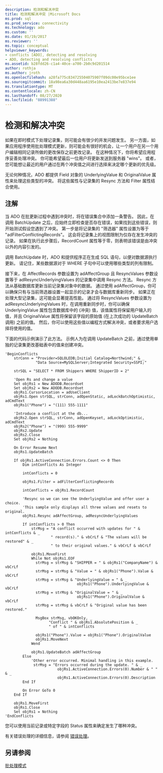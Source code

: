 ```yaml
---
description: 检测和解决冲突
title: 检测和解决冲突 |Microsoft Docs
ms.prod: sql
ms.prod_service: connectivity
ms.technology: ado
ms.custom: ''
ms.date: 01/19/2017
ms.reviewer: ''
ms.topic: conceptual
helpviewer_keywords:
- conflicts [ADO], detecting and resolving
- ADO, detecting and resolving conflicts
ms.assetid: b28fdd26-c1a4-40ce-a700-2b0c9d201514
author: rothja
ms.author: jroth
ms.openlocfilehash: a28fa775c834725504075907f09dc00e95bce1ee
ms.sourcegitcommit: 18a98ea6a30d448aa6195e10ea2413be7e837e94
ms.translationtype: MT
ms.contentlocale: zh-CN
ms.lasthandoff: 08/27/2020
ms.locfileid: "88991388"
---
```

# <a name="detecting-and-resolving-conflicts"></a>检测和解决冲突
如果在即时模式下处理记录集，则可能会有很少的并发问题发生。 另一方面，如果应用程序使用批处理模式更新，则可能会有很好的机会，让一个用户在另一个用户编辑相同记录所做的更改保存之前更改记录。 在这种情况下，你将希望应用程序妥善处理冲突。 你可能希望最后一位用户将更新发送到服务器 "wins"。 或者，您可能想让最近的用户通过在两个冲突值之间进行选择来决定哪个更新的优先级。  
  
 无论何种情况，ADO 都提供 Field 对象的 UnderlyingValue 和 OriginalValue 属性来处理这些类型的冲突。 将这些属性与记录集的 Resync 方法和 Filter 属性结合使用。  
  
## <a name="remarks"></a>注解  
 当 ADO 在批更新过程中遇到冲突时，将在错误集合中添加一条警告。 因此，在调用 BatchUpdate 之后，应始终立即检查是否存在错误，如果找到这些错误，则开始测试假设您遇到了冲突。 第一步是将记录集的 "筛选器" 属性设置为等于 "adFilterConflictingRecords"。 这会将记录集上的视图限制为仅存在发生冲突的记录。 如果在执行此步骤后，RecordCount 属性等于零，则表明该错误是由冲突以外的内容引发的。  
  
 调用 BatchUpdate 时，ADO 和提供程序正在生成 SQL 语句，以便对数据源执行更新。 请记住，某些数据源对于 WHERE 子句中可以使用哪些类型的列有限制。  
  
 接下来，在 AffectRecords 参数设置为 adAffectGroup 且 ResyncValues 参数设置等于 adResyncUnderlyingValues 的记录集中调用 Resync 方法。 Resync 方法从基础数据库更新当前记录集对象中的数据。 通过使用 adAffectGroup，你可以确保只有与当前筛选器设置一起显示的记录才会与数据库重新同步。 如果正在处理大型记录集，这可能会显著提高性能。 通过将 ResyncValues 参数设置为 adResyncUnderlyingValues 时，在调用重新同步时，你可以确保 UnderlyingValue 属性包含数据库中的 (冲突) 值，该值属性将保留用户输入的值，并且 OriginalValue 属性将保留该字段的原始值 (在上次成功的 UpdateBatch 调用) 之前的值。 然后，你可以使用这些值以编程方式解决冲突，或者要求用户选择将使用的值。  
  
 下面的代码示例演示了此方法。 示例人为在调用 UpdateBatch 之前，通过使用单独的记录集更改基础表中的值来创建冲突。  
  
```  
'BeginConflicts  
    strConn = "Provider=SQLOLEDB;Initial Catalog=Northwind;" & _  
              "Data Source=MySQLServer;Integrated Security=SSPI;"  
  
    strSQL = "SELECT * FROM Shippers WHERE ShipperID = 2"  
  
    'Open Rs and change a value  
    Set objRs1 = New ADODB.Recordset  
    Set objRs2 = New ADODB.Recordset  
    objRs1.CursorLocation = adUseClient  
    objRs1.Open strSQL, strConn, adOpenStatic, adLockBatchOptimistic, adCmdText  
    objRs1("Phone") = "(111) 555-1111"  
  
    'Introduce a conflict at the db...  
    objRs2.Open strSQL, strConn, adOpenKeyset, adLockOptimistic, adCmdText  
    objRs2("Phone") = "(999) 555-9999"  
    objRs2.Update  
    objRs2.Close  
    Set objRs2 = Nothing  
  
    On Error Resume Next  
    objRs1.UpdateBatch  
  
    If objRs1.ActiveConnection.Errors.Count <> 0 Then  
        Dim intConflicts As Integer  
  
        intConflicts = 0  
  
        objRs1.Filter = adFilterConflictingRecords  
  
        intConflicts = objRs1.RecordCount  
  
        'Resync so we can see the UnderlyingValue and offer user a choice.  
        'This sample only displays all three values and resets to original.  
        objRs1.Resync adAffectGroup, adResyncUnderlyingValues  
  
        If intConflicts > 0 Then  
            strMsg = "A conflict occurred with updates for " & intConflicts & _  
                     " record(s)." & vbCrLf & "The values will be restored" & _  
                     " to their original values." & vbCrLf & vbCrLf  
  
            objRs1.MoveFirst  
            While Not objRs1.EOF  
              strMsg = strMsg & "SHIPPER = " & objRs1("CompanyName") & vbCrLf  
              strMsg = strMsg & "Value = " & objRs1("Phone").Value & vbCrLf  
              strMsg = strMsg & "UnderlyingValue = " & _  
                                 objRs1("Phone").UnderlyingValue & vbCrLf  
              strMsg = strMsg & "OriginalValue = " & _  
                                 objRs1("Phone").OriginalValue & vbCrLf  
              strMsg = strMsg & vbCrLf & "Original value has been restored."  
  
              MsgBox strMsg, vbOKOnly, _  
                    "Conflict " & objRs1.AbsolutePosition & _  
                    " of " & intConflicts  
  
              objRs1("Phone").Value = objRs1("Phone").OriginalValue  
              objRs1.MoveNext  
            Wend  
  
            objRs1.UpdateBatch adAffectGroup  
        Else  
            'Other error occurred. Minimal handling in this example.  
             strMsg = "Errors occurred during the update. " & _  
                        objRs1.ActiveConnection.Errors(0).Number & " " & _  
                        objRs1.ActiveConnection.Errors(0).Description  
        End If  
  
        On Error GoTo 0  
    End If  
  
    objRs1.MoveFirst  
    objRs1.Close  
    Set objRs1 = Nothing  
'EndConflicts  
```  
  
 您可以使用当前记录或特定字段的 Status 属性来确定发生了哪种冲突。  
  
 有关错误处理的详细信息，请参阅 [错误处理](./error-handling.md)。  
  
## <a name="see-also"></a>另请参阅  
 [批处理模式](./batch-mode.md)